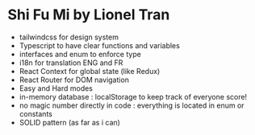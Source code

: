 # Shi Fu Mi by Lionel Tran

- tailwindcss for design system
- Typescript to have clear functions and variables
- interfaces and enum to enforce type
- i18n for translation ENG and FR
- React Context for global state (like Redux)
- React Router for DOM navigation
- Easy and Hard modes
- in-memory database : localStorage to keep track of everyone score!
- no magic number directly in code : everything is located in enum or constants
- SOLID pattern (as far as i can)
